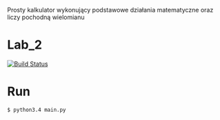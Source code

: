 Prosty kalkulator wykonujący podstawowe działania matematyczne oraz liczy pochodną wielomianu

# Lab_2
[![Build Status](https://travis-ci.org/drzejek/Lab_2.svg?branch=master)](https://travis-ci.org/drzejek/Lab_2)

# Run
```shell
$ python3.4 main.py
